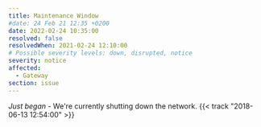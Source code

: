 ```yaml
---
title: Maintenance Window
#date: 24 Feb 21 12:35 +0200
date: 2022-02-24 10:35:00
resolved: false
resolvedWhen: 2021-02-24 12:10:00
# Possible severity levels: down, disrupted, notice
severity: notice
affected:
  - Gateway
section: issue
---
```


*Just began* - We're currently shutting down the network. {{< track "2018-06-13 12:54:00" >}}

